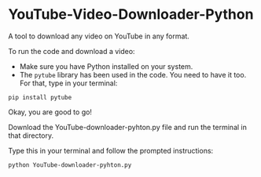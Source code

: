 # YouTube-Video-Downloader-Python
A tool to download any video on YouTube in any format.

To run the code and download a video: 
* Make sure you have Python installed on your system.
* The ```pytube``` library has been used in the code. You need to have it too. For that, type in your terminal: 
``` 
pip install pytube 
```
Okay, you are good to go!

Download the YouTube-downloader-pyhton.py file and run the terminal in that directory.

Type this in your terminal and follow the prompted instructions:

```
python YouTube-downloader-pyhton.py
```
